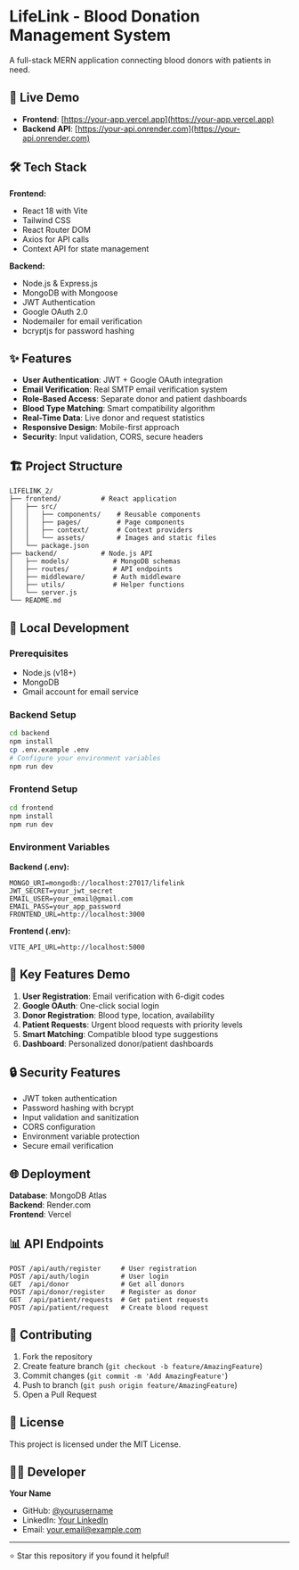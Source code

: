 # LifeLink - Blood Donation Management System

A full-stack MERN application connecting blood donors with patients in need.

## 🚀 Live Demo
- **Frontend**: [https://your-app.vercel.app](https://your-app.vercel.app)
- **Backend API**: [https://your-api.onrender.com](https://your-api.onrender.com)

## 🛠️ Tech Stack

**Frontend:**
- React 18 with Vite
- Tailwind CSS
- React Router DOM
- Axios for API calls
- Context API for state management

**Backend:**
- Node.js & Express.js
- MongoDB with Mongoose
- JWT Authentication
- Google OAuth 2.0
- Nodemailer for email verification
- bcryptjs for password hashing

## ✨ Features

- **User Authentication**: JWT + Google OAuth integration
- **Email Verification**: Real SMTP email verification system
- **Role-Based Access**: Separate donor and patient dashboards
- **Blood Type Matching**: Smart compatibility algorithm
- **Real-Time Data**: Live donor and request statistics
- **Responsive Design**: Mobile-first approach
- **Security**: Input validation, CORS, secure headers

## 🏗️ Project Structure

```
LIFELINK_2/
├── frontend/          # React application
│   ├── src/
│   │   ├── components/    # Reusable components
│   │   ├── pages/         # Page components
│   │   ├── context/       # Context providers
│   │   └── assets/        # Images and static files
│   └── package.json
├── backend/           # Node.js API
│   ├── models/           # MongoDB schemas
│   ├── routes/           # API endpoints
│   ├── middleware/       # Auth middleware
│   ├── utils/            # Helper functions
│   └── server.js
└── README.md
```

## 🚀 Local Development

### Prerequisites
- Node.js (v18+)
- MongoDB
- Gmail account for email service

### Backend Setup
```bash
cd backend
npm install
cp .env.example .env
# Configure your environment variables
npm run dev
```

### Frontend Setup
```bash
cd frontend
npm install
npm run dev
```

### Environment Variables

**Backend (.env):**
```
MONGO_URI=mongodb://localhost:27017/lifelink
JWT_SECRET=your_jwt_secret
EMAIL_USER=your_email@gmail.com
EMAIL_PASS=your_app_password
FRONTEND_URL=http://localhost:3000
```

**Frontend (.env):**
```
VITE_API_URL=http://localhost:5000
```

## 📱 Key Features Demo

1. **User Registration**: Email verification with 6-digit codes
2. **Google OAuth**: One-click social login
3. **Donor Registration**: Blood type, location, availability
4. **Patient Requests**: Urgent blood requests with priority levels
5. **Smart Matching**: Compatible blood type suggestions
6. **Dashboard**: Personalized donor/patient dashboards

## 🔒 Security Features

- JWT token authentication
- Password hashing with bcrypt
- Input validation and sanitization
- CORS configuration
- Environment variable protection
- Secure email verification

## 🌐 Deployment

**Database**: MongoDB Atlas  
**Backend**: Render.com  
**Frontend**: Vercel  

## 📊 API Endpoints

```
POST /api/auth/register     # User registration
POST /api/auth/login        # User login
GET  /api/donor             # Get all donors
POST /api/donor/register    # Register as donor
GET  /api/patient/requests  # Get patient requests
POST /api/patient/request   # Create blood request
```

## 🤝 Contributing

1. Fork the repository
2. Create feature branch (`git checkout -b feature/AmazingFeature`)
3. Commit changes (`git commit -m 'Add AmazingFeature'`)
4. Push to branch (`git push origin feature/AmazingFeature`)
5. Open a Pull Request

## 📄 License

This project is licensed under the MIT License.

## 👨‍💻 Developer

**Your Name**  
- GitHub: [@yourusername](https://github.com/yourusername)
- LinkedIn: [Your LinkedIn](https://linkedin.com/in/yourprofile)
- Email: your.email@example.com

---

⭐ Star this repository if you found it helpful!
